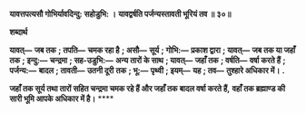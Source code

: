 **यावत्तपत्यसौ गोभिर्यावदिन्दु: सहोडुभि: ।** **यावद्वर्षति पर्जन्यस्तावती भूरियं तव ॥ ३०॥** 

**शब्दार्थ** 

**यावत्—** **जब तक** **; तपति—** **चमक रहा है** **; असौ—** **सूर्य** **; गोभि:—** **प्रकाश द्वारा** **; यावत्—** **जब तक या जहाँ तक** **; इन्दु:—** **चन्द्रमा** **; सह-उडुभि:—** **अन्य तारों के साथ** **; यावत्—** **जहाँ तक** **; वर्षति—** **वर्षा करते हैं** **; पर्जन्य:—** **बादल** **; तावती—** **उतनी दूरी** **तक** **; भू:—** **पृथ्वी** **; इयम्—** **यह** **; तव—** **तुश्हारे अधिकार में।** **.** 

**जहाँ तक सूर्य तथा तारों सहित चन्द्रमा चमक रहे हैं और जहाँ तक बादल वर्षा करते हैं,** **वहाँ तक ब्रह्माण्ड की सारी भूमि आपके अधिकार में है।** **** 